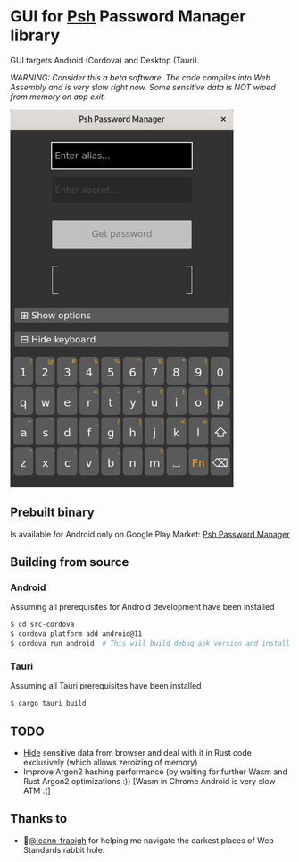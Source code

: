 # GUI for [Psh](https://github.com/uvizhe/psh) Password Manager library

GUI targets Android (Cordova) and Desktop (Tauri).

*WARNING: Consider this a beta software.
The code compiles into Web Assembly and is very slow right now.
Some sensitive data is NOT wiped from memory on app exit.*

![](/psh-gui.png "")

## Prebuilt binary

Is available for Android only on Google Play Market: [Psh Password Manager](https://play.google.com/store/apps/details?id=im.uvizhe.psh)

## Building from source

### Android

Assuming all prerequisites for Android development have been installed

```sh
$ cd src-cordova
$ cordova platform add android@11
$ cordova run android  # This will build debug apk version and install on connected Android device or emulator
```

### Tauri

Assuming all Tauri prerequisites have been installed

```sh
$ cargo tauri build
```

## TODO

* [Hide](https://security.stackexchange.com/a/179346) sensitive data from browser and deal with it in Rust code exclusively (which allows zeroizing of memory)
* Improve Argon2 hashing performance (by waiting for further Wasm and Rust Argon2 optimizations :)) [Wasm in Chrome Android is very slow ATM :(]

## Thanks to

* 💛[@leann-fraoigh](https://github.com/leann-fraoigh) for helping me navigate the darkest places of Web Standards rabbit hole.
